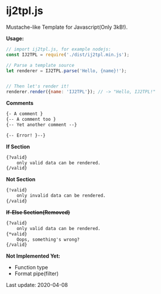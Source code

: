 # ij2tpl.js
Mustache-like Template for Javascript(Only 3kB!).

**Usage:**
```js
// import ij2tpl.js, for example nodejs:
const IJ2TPL = require('./dist/ij2tpl.min.js');

// Parse a template source
let renderer = IJ2TPL.parse('Hello, {name}!');


// Then let's render it!
renderer.render({name: 'IJ2TPL'}); // -> "Hello, IJ2TPL!"
```

**Comments**
```html
{- A comment }
{-- A comment too }
{-- Yet another comment --}

{-- Error! }--}
```

**If Section**
```html
{?valid}
	only valid data can be rendered.
{/valid}
```

**Not Section**
```html
{!valid}
	only invalid data can be rendered.
{/valid}
```

~~**If-Else Section(Removed)**~~
```html
{?valid}
	only valid data can be rendered.
{*valid}
	Oops, something's wrong?
{/valid}
```

**Not Implemented Yet:**
- Function type
- Format pipe(filter)

Last update: 2020-04-08


